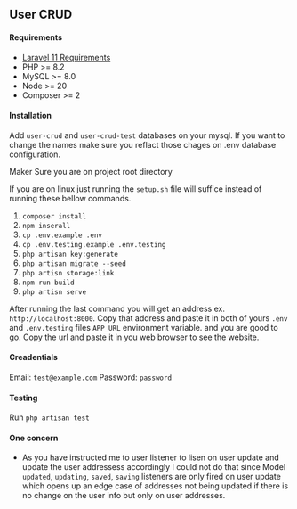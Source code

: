 ## User CRUD

#### Requirements

-   <a href="https://laravel.com/docs/11.x/deployment#server-requirements">Laravel 11 Requirements</a>
-   PHP >= 8.2
-   MySQL >= 8.0
-   Node >= 20
-   Composer >= 2

#### Installation

Add `user-crud` and `user-crud-test` databases on your mysql. If you want to change the names make sure you reflact those chages on .env database configuration.

Maker Sure you are on project root directory

If you are on linux just running the `setup.sh` file will suffice instead of running these bellow commands.

1. `composer install`
2. `npm inserall`
3. `cp .env.example .env`
4. `cp .env.testing.example .env.testing`
5. `php artisan key:generate`
6. `php artisan migrate --seed`
7. `php artisn storage:link`
8. `npm run build`
9. `php artisn serve`

After running the last command you will get an address ex. `http://localhost:8000`. Copy that address and paste it in both of yours `.env` and `.env.testing` files `APP_URL` environment variable. and you are good to go. Copy the url and paste it in you web browser to see the website.

#### Creadentials

Email: `test@example.com`
Password: `password`

#### Testing

Run `php artisan test`

#### One concern

-   As you have instructed me to user listener to lisen on user update and update the user addressess accordingly I could not do that since Model `updated`, `updating`, `saved`, `saving` listeners are only fired on user update which opens up an edge case of addresses not being updated if there is no change on the user info but only on user addresses.
